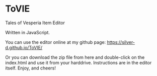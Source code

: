 # ToVIE
Tales of Vesperia Item Editor

Written in JavaScript.

You can use the editor online at my github page: https://silver-d.github.io/ToVIE/

Or you can download the zip file from here and double-click on the index.html and use it from your harddrive.
Instructions are in the editor itself. Enjoy, and cheers!
